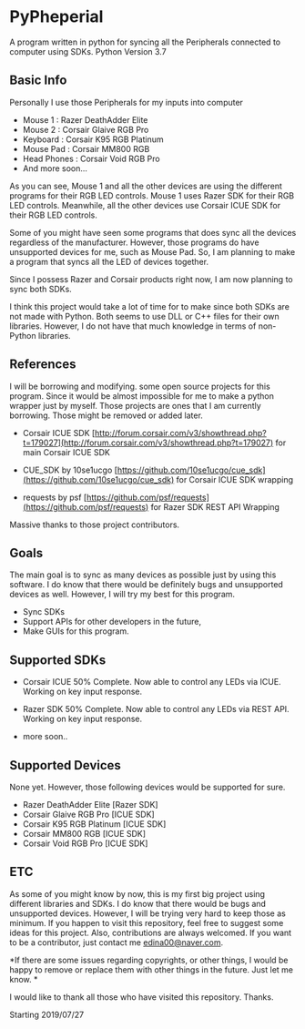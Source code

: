 

# PyPheperial
A program written in python for syncing all the Peripherals connected to computer using SDKs.
Python Version 3.7

## Basic Info 

Personally I use those Peripherals for my inputs into computer

 - Mouse 1 : Razer  DeathAdder Elite
 - Mouse 2 : Corsair Glaive RGB Pro
 - Keyboard : Corsair K95 RGB Platinum
 - Mouse Pad : Corsair MM800 RGB
 - Head Phones : Corsair Void RGB Pro
 - And more soon...

As you can see, Mouse 1 and all the other devices are using the different programs for their RGB LED controls. Mouse 1 uses Razer SDK for their RGB LED controls. Meanwhile, all the other devices use Corsair ICUE SDK  for their RGB LED controls. 

Some of you might have seen some programs that does sync all the devices regardless of the manufacturer. However, those programs do have unsupported devices for me, such as Mouse Pad.
So, I am planning to make a program that syncs all the LED of devices together.

Since I possess Razer and Corsair products right now, I am now planning to sync both SDKs.

I think this project would take a lot of time for to make since both SDKs are not made with Python.
Both seems to use DLL or C++ files for their own libraries. However, I do not have that much knowledge in terms of non-Python libraries.  


## References

I will be borrowing and modifying. some open source projects for this program. Since it would be almost impossible for me to make a python wrapper just by myself. Those projects are ones that I am currently borrowing. Those might be removed or added later.

- Corsair ICUE SDK
[http://forum.corsair.com/v3/showthread.php?t=179027](http://forum.corsair.com/v3/showthread.php?t=179027)
for main Corsair ICUE SDK

 - CUE_SDK by 10se1ucgo
 [https://github.com/10se1ucgo/cue_sdk](https://github.com/10se1ucgo/cue_sdk)
 for Corsair ICUE SDK wrapping

- requests by psf
[https://github.com/psf/requests](https://github.com/psf/requests)
for Razer SDK REST API Wrapping

Massive thanks to those project contributors.
 
 ## Goals
 The main goal is to sync as many devices as possible just by using this software. I do know that there would be definitely bugs and unsupported devices as well. However, I will try my best for this program.

 - Sync SDKs
 - Support APIs for other developers in the future,
 - Make GUIs for this program.

## Supported SDKs

 - Corsair ICUE 
 50% Complete.
 Now able to control any LEDs via ICUE.
 Working on key input response.


 - Razer SDK
 50% Complete.
 Now able to control any LEDs via REST API.
 Working on key input response.
- more soon..

## Supported Devices
None yet. However, those following devices would be supported for sure.
 - Razer  DeathAdder Elite [Razer SDK]
 - Corsair Glaive RGB Pro [ICUE SDK]
 - Corsair K95 RGB Platinum [ICUE SDK]
 - Corsair MM800 RGB [ICUE SDK]
 - Corsair Void RGB Pro [ICUE SDK]



## ETC
As some of you might know by now, this is my first big project using different libraries and SDKs. 
I do know that there would be bugs and unsupported devices. However, I will be trying very hard to keep those as minimum. If you happen to visit this repository, feel free to suggest some ideas for this project. Also, contributions are always welcomed. If you want to be a contributor, just contact me  edina00@naver.com. 

*If there are some issues regarding copyrights, or other things, I would be happy to remove or replace them with other things in the future. Just let me know. *

I would like to thank all those who have visited this repository. Thanks.

Starting 2019/07/27
